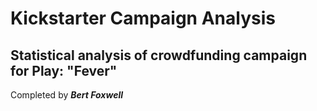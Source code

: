 # Kickstarter Campaign Analysis
## Statistical analysis of crowdfunding campaign for Play: "Fever"

Completed by ***Bert Foxwell***
